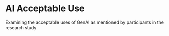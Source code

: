 # AI Acceptable Use
Examining the acceptable uses of GenAI as mentioned by participants in the research study
